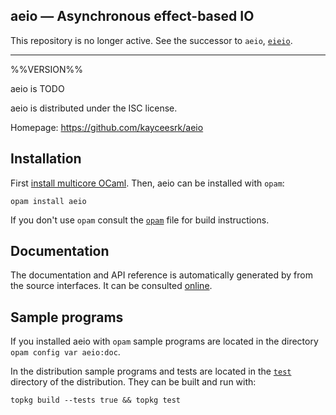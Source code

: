 aeio — Asynchronous effect-based IO
-------------------------------------------------------------------------------
This repository is no longer active. See the successor to `aeio`, [`eieio`](https://github.com/ocaml-multicore/eioio). 

-------------------------------------------------------------------------------
%%VERSION%%

aeio is TODO

aeio is distributed under the ISC license.

Homepage: https://github.com/kayceesrk/aeio  

## Installation

First [install multicore OCaml](https://github.com/ocamllabs/multicore-opam#install-multicore-ocaml). Then, aeio can be installed with `opam`:

    opam install aeio

If you don't use `opam` consult the [`opam`](opam) file for build
instructions.

## Documentation

The documentation and API reference is automatically generated by from
the source interfaces. It can be consulted [online][doc].

[doc]: https://kayceesrk.github.io/ocaml-aeio/doc

## Sample programs

If you installed aeio with `opam` sample programs are located in
the directory `opam config var aeio:doc`.

In the distribution sample programs and tests are located in the
[`test`](test) directory of the distribution. They can be built and run
with:

    topkg build --tests true && topkg test 
